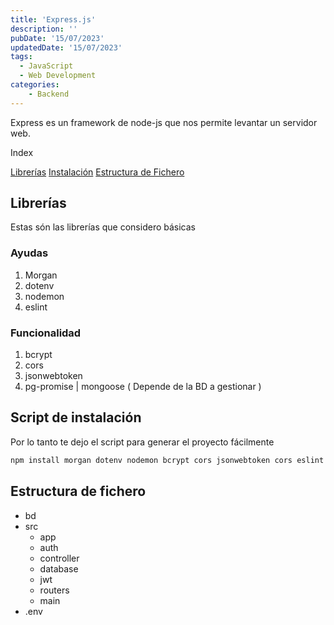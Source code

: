 ```yaml
---
title: 'Express.js'
description: ''
pubDate: '15/07/2023'
updatedDate: '15/07/2023'
tags:
  - JavaScript
  - Web Development
categories:
    - Backend
---
```


Express es un framework de node-js que nos permite levantar un servidor web.

Index

[Librerías](#librerías)
[Instalación](#script-de-instalación)
[Estructura de Fichero](#estructura-de-fichero)

## Librerías

Estas són las librerías que  considero básicas

### Ayudas

1. Morgan
2. dotenv
3. nodemon
4. eslint

### Funcionalidad

1. bcrypt
2. cors
3. jsonwebtoken
4. pg-promise | mongoose ( Depende de la BD a gestionar )

## Script de instalación

Por lo tanto te dejo el script para generar el proyecto fácilmente

```bash
npm install morgan dotenv nodemon bcrypt cors jsonwebtoken cors eslint
```

## Estructura de fichero

- bd
- src
  - app
  - auth
  - controller
  - database
  - jwt
  - routers
  - main
- .env


